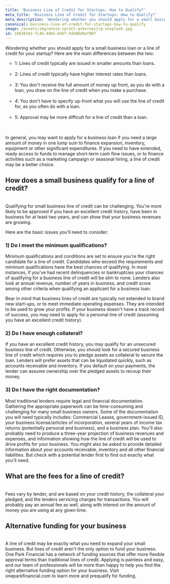 ```yaml
---
title: 'Business Line of Credit for Startups: How to Qualify?'
meta_title: 'Business Line of Credit for Startups: How to Qualify?'
meta_description: 'Wondering whether you should apply for a small business loan or a line of credit for your startup? Here are the main differences between the two, and what you need to know to qualify for funding that will help your start-up to prosper.'
canonical: business-line-of-credit-for-startups-how-to-qualify
image: /assets/img/annie-spratt-qckxruozjrg-unsplash.jpg
id: 10820342-fc4b-44b5-b4bf-92b88d6ef807
---
```

Wondering whether you should apply for a small business loan or a line of credit for your startup? Here are the main differences between the two:

<ul style="list-style:circle;padding-left:30px;margin-bottom:30px;">
<li>1: Lines of credit typically are issued in smaller amounts than loans.</li><br />
<li>2: Lines of credit typically have higher interest rates than loans.</li><br />
<li>3: You don't receive the full amount of money up front, as you do with a loan, you draw on the line of credit when you make a purchase.</li><br />
<li>4: You don't have to specify up-front what you will use the line of credit for, as you often do with a loan.</li><br />
<li>5: Approval may be more difficult for a line of credit than a loan.</li><br />
</ul>

In general, you may want to apply for a business loan if you need a large amount of money in one lump sum to finance expansion, inventory, equipment or other significant expenditures. If you need to have extended, ready access to funds to manage short-term cash flow issues, or to finance activities such as a marketing campaign or seasonal hiring, a line of credit may be a better choice.

## How does a small business qualify for a line of credit?
<br />
Qualifying for small business line of credit can be challenging. You're more likely to be approved if you have an excellent credit history, have been in business for at least two years, and can show that your business revenues are growing.

Here are the basic issues you'll need to consider:

### 1) Do I meet the minimum qualifications?

Minimum qualifications and conditions are set to ensure you're the right candidate for a line of credit. Candidates who exceed the requirements and minimum qualifications have the best chances of qualifying. In most instances, if you've had recent delinquencies or bankruptcies your chances of qualifying for a business line of credit will be slim to none. Lenders also look at annual revenue, number of years in business, and credit score among other criteria when qualifying an applicant for a business loan.

Bear in mind that business lines of credit are typically not extended to brand new start-ups, or to meet immediate operating expenses. They are intended to be used to grow your profits. If your business doesn't have a track record of success, you may need to apply for a personal line of credit (assuming you have an excellent credit history).

### 2) Do I have enough collateral?

If you have an excellent credit history, you may qualify for an unsecured business line of credit. Otherwise, you should look for a secured business line of credit which requires you to pledge assets as collateral to secure the loan. Lenders will prefer assets that can be liquidated quickly, such as accounts receivable and inventory. If you default on your payments, the lender can assume ownership over the pledged assets to recoup their money.

### 3) Do I have the right documentation?

Most traditional lenders require legal and financial documentation. Gathering the appropriate paperwork can be time-consuming and challenging for many small business owners. Some of the documentation you will need typically includes: Commercial Leases, government-issued ID, your business license/articles of incorporation, several years of income tax returns (potentially personal and business), and a business plan. You'll also probably need to produce a three-year projection of business revenues and expenses, and information showing how the line of credit will be used to drive profits for your business. You might also be asked to provide detailed information about your accounts receivable, inventory and all other financial liabilities. But check with a potential lender first to find out exactly what you'll need.

## What are the fees for a line of credit?
<br />
Fees vary by lender, and are based on your credit history, the collateral your pledged, and the lenders servicing charges for transactions. You will probably pay an annual fee as well, along with interest on the amount of money you are using at any given time.

## Alternative funding for your business
<br />
A line of credit may be exactly what you need to expand your small business. But lines of credit aren't the only option to fund your business. One Park Financial has a network of funding sources that offer more flexible approval terms than traditional lines of credit. Applying is painless and easy, and our team of professionals will be more than happy to help you find the right alternative funding option for your business. Visit oneparkfinancial.com to learn more and prequalify for funding.